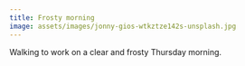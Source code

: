 ```yaml
---
title: Frosty morning
image: assets/images/jonny-gios-wtkztze142s-unsplash.jpg
---
```

Walking to work on a clear and frosty Thursday morning.
